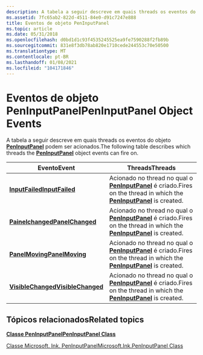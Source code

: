 ```yaml
---
description: A tabela a seguir descreve em quais threads os eventos do objeto PenInputPanel podem ser acionados. EventThreadsInputFailedFires no thread em que o PenInputPanel é criado. PanelChangedFires no thread em que o PenInputPanel é criado. PanelMovingFires no thread em que o PenInputPanel é criado. VisibleChangedFires no thread em que o PenInputPanel é criado.
ms.assetid: 7fc65ab2-822d-4511-84e0-d91c7247e888
title: Eventos de objeto PenInputPanel
ms.topic: article
ms.date: 05/31/2018
ms.openlocfilehash: d0bd1d1c93f4535245525ea9fe7590288f2fb89b
ms.sourcegitcommit: 831e8f3db78ab820e1710cede244553c70e50500
ms.translationtype: MT
ms.contentlocale: pt-BR
ms.lasthandoff: 01/08/2021
ms.locfileid: "104171846"
---
```

# <a name="peninputpanel-object-events"></a><span data-ttu-id="b9ea4-103">Eventos de objeto PenInputPanel</span><span class="sxs-lookup"><span data-stu-id="b9ea4-103">PenInputPanel Object Events</span></span>

<span data-ttu-id="b9ea4-104">A tabela a seguir descreve em quais threads os eventos do objeto [**PenInputPanel**](peninputpanel-class.md) podem ser acionados.</span><span class="sxs-lookup"><span data-stu-id="b9ea4-104">The following table describes which threads the [**PenInputPanel**](peninputpanel-class.md) object events can fire on.</span></span>



| <span data-ttu-id="b9ea4-105">Evento</span><span class="sxs-lookup"><span data-stu-id="b9ea4-105">Event</span></span>                                                  | <span data-ttu-id="b9ea4-106">Threads</span><span class="sxs-lookup"><span data-stu-id="b9ea4-106">Threads</span></span>                                                                                              |
|--------------------------------------------------------|------------------------------------------------------------------------------------------------------|
| [<span data-ttu-id="b9ea4-107">**InputFailed**</span><span class="sxs-lookup"><span data-stu-id="b9ea4-107">**InputFailed**</span></span>](peninputpanel-inputfailed.md)       | <span data-ttu-id="b9ea4-108">Acionado no thread no qual o [**PenInputPanel**](peninputpanel-class.md) é criado.</span><span class="sxs-lookup"><span data-stu-id="b9ea4-108">Fires on the thread in which the [**PenInputPanel**](peninputpanel-class.md) is created.</span></span><br/> |
| [<span data-ttu-id="b9ea4-109">**Painelchanged**</span><span class="sxs-lookup"><span data-stu-id="b9ea4-109">**PanelChanged**</span></span>](peninputpanel-panelchanged.md)     | <span data-ttu-id="b9ea4-110">Acionado no thread no qual o [**PenInputPanel**](peninputpanel-class.md) é criado.</span><span class="sxs-lookup"><span data-stu-id="b9ea4-110">Fires on the thread in which the [**PenInputPanel**](peninputpanel-class.md) is created.</span></span><br/> |
| [<span data-ttu-id="b9ea4-111">**PanelMoving**</span><span class="sxs-lookup"><span data-stu-id="b9ea4-111">**PanelMoving**</span></span>](peninputpanel-panelmoving.md)       | <span data-ttu-id="b9ea4-112">Acionado no thread no qual o [**PenInputPanel**](peninputpanel-class.md) é criado.</span><span class="sxs-lookup"><span data-stu-id="b9ea4-112">Fires on the thread in which the [**PenInputPanel**](peninputpanel-class.md) is created.</span></span><br/> |
| [<span data-ttu-id="b9ea4-113">**VisibleChanged**</span><span class="sxs-lookup"><span data-stu-id="b9ea4-113">**VisibleChanged**</span></span>](peninputpanel-visiblechanged.md) | <span data-ttu-id="b9ea4-114">Acionado no thread no qual o [**PenInputPanel**](peninputpanel-class.md) é criado.</span><span class="sxs-lookup"><span data-stu-id="b9ea4-114">Fires on the thread in which the [**PenInputPanel**](peninputpanel-class.md) is created.</span></span><br/> |



 

## <a name="related-topics"></a><span data-ttu-id="b9ea4-115">Tópicos relacionados</span><span class="sxs-lookup"><span data-stu-id="b9ea4-115">Related topics</span></span>

<dl> <dt>

[<span data-ttu-id="b9ea4-116">**Classe PenInputPanel**</span><span class="sxs-lookup"><span data-stu-id="b9ea4-116">**PenInputPanel Class**</span></span>](peninputpanel-class.md)
</dt> <dt>

<span data-ttu-id="b9ea4-117">[Classe Microsoft. Ink. PenInputPanel](/previous-versions/aa514041(v=msdn.10))</span><span class="sxs-lookup"><span data-stu-id="b9ea4-117">[Microsoft.Ink.PenInputPanel Class](/previous-versions/aa514041(v=msdn.10))</span></span>
</dt> </dl>

 

 
